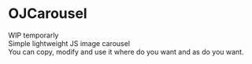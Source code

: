 # OJCarousel
WIP temporarly<br/>
Simple lightweight JS image carousel<br/>
You can copy, modify and use it where do you want and as do you want.

